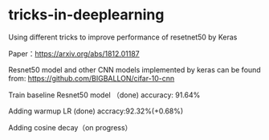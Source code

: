 # tricks-in-deeplearning
Using different tricks to improve performance of resetnet50 by Keras

Paper：https://arxiv.org/abs/1812.01187

Resnet50 model and other CNN models implemented by keras can be found from: https://github.com/BIGBALLON/cifar-10-cnn

Train baseline Resnet50 model （done)  accuracy: 91.64%

Adding warmup LR (done) accracy:92.32%(+0.68%)

Adding cosine decay（on progress）
